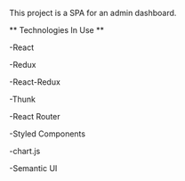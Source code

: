This project is a SPA for an admin dashboard. 

** Technologies In Use **

-React

-Redux 

-React-Redux

-Thunk

-React Router

-Styled Components

-chart.js

-Semantic UI